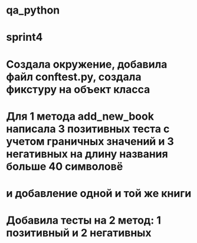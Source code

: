 # qa_python

# sprint4

# Создала окружение, добавила файл cоnftest.py, создала фикстуру на объект класса

# Для 1 метода add_new_book написала 3 позитивных теста с учетом граничных значений и 3 негативных на длину названия больше 40 символовё
#  и добавление одной и той же книги

# Добавила тесты на 2 метод: 1 позитивный и 2 негативных

